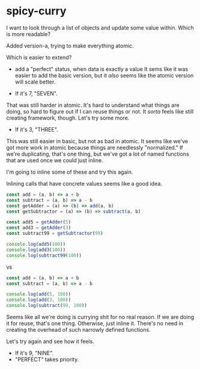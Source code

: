 # spicy-curry

I want to look through a list of objects and update some value within.  Which is
more readable?

Added version-a, trying to make everything atomic.


Which is easier to extend?
* add a "perfect" status, when data is exactly a value
It sems like it was easier to add the basic version, but it _also_ seems like
the atomic version will scale better.

* If it's 7, "SEVEN".

That was still harder in atomic.  It's hard to understand what things are doing,
so hard to figure out if I can reuse things or not.  It _sorta_ feels like still
creating framework, though.  Let's try some more.

* If it's 3, "THREE".

This was still easier in basic, but not as bad in atomic.  It seems like we've
got more work in atomic because things are needlessly "normalized."  If we're
duplicating, that's one thing, but we've got a lot of named functions that are
used once we could just inline.

I'm going to inline some of these and try this again.

Inlining calls that have concrete values seems like a good idea.


```js
const add = (a, b) => a + b
const subtract = (a, b) => a - b
const getAdder = (a) => (b) => add(a, b)
const getSubtractor = (a) => (b) => subtract(a, b)

const add5 = getAdder(5)
const add3 = getAdder(3)
const subtract99 = getSubtractor(99)

console.log(add5(100))
console.log(add3(100))
console.log(subtract99(100))
```

vs

```js
const add = (a, b) => a + b
const subtract = (a, b) => a - b

console.log(add(5, 100))
console.log(add(3, 100))
console.log(subtract(99, 100))
```

Seems like all we're doing is currying shit for no real reason.  If we are
doing it for reuse, that's one thing.  Otherwise, just inline it.  There's no
need in creating the overhead of such narrowly defined functions.

Let's try again and see how it feels.

* If it's 9, "NINE".
* "PERFECT" takes priority.
